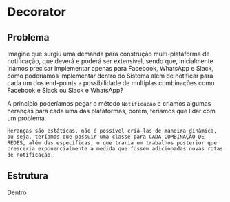 # Decorator

## Problema
Imagine que surgiu uma demanda para construção multi-plataforma de notificação, que deverá e poderá ser extensível, sendo que, inicialmente iríamos precisar implementar apenas para Facebook, WhatsApp e Slack, como poderíamos implementar dentro do Sistema além de notificar para cada um dos end-points a possibilidade de multiplas combinações como Facebook e Slack ou Slack e WhatsApp?

A princípio poderíamos pegar o método `Notificacao` e criamos algumas heranças para cada uma das plataformas, porém, teríamos que lidar com um problema.

    Heranças são estáticas, não é possível criá-las de maneira dinâmica, ou seja, teríamos que possuir uma classe para CADA COMBINAÇÃO DE REDES, além das específicas, o que traria um trabalhos posterior que cresceria exponencialmente a medida que fossem adicionadas novas rotas de notificação.

## Estrutura
Dentro 